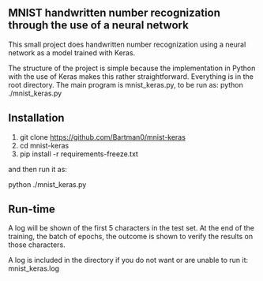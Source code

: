 ## MNIST handwritten number recognization through the use of a neural network

This small project does handwritten number recognization using a neural network as a model trained with Keras.

The structure of the project is simple because the implementation in Python with the use of Keras makes this rather straightforward. Everything is in the root directory.
The main program is mnist_keras.py, to be run as: python ./mnist_keras.py

## Installation

1. git clone https://github.com/Bartman0/mnist-keras
2. cd mnist-keras
3. pip install -r requirements-freeze.txt

and then run it as:

python ./mnist_keras.py

## Run-time

A log will be shown of the first 5 characters in the test set.
At the end of the training, the batch of epochs, the outcome is shown to verify the results on those characters.

A log is included in the directory if you do not want or are unable to run it: mnist_keras.log
